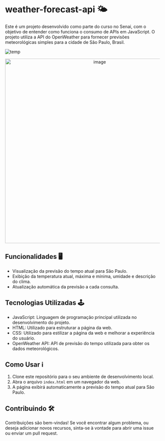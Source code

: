 # weather-forecast-api 🌤️

Este é um projeto desenvolvido como parte do curso no Senai, com o objetivo de entender como funciona o consumo de APIs em JavaScript. O projeto utiliza a API do OpenWeather para fornecer previsões meteorológicas simples para a cidade de São Paulo, Brasil.<br>

![temp](https://github.com/BrennonMeireles/weather-forecast-api/assets/141636246/3c4e03e8-4373-47ef-aee3-87b49b4edaac)

<div align="center">
  <img src="https://github.com/BrennonMeireles/weather-forecast-api/assets/141636246/3c4e03e8-4373-47ef-aee3-87b49b4edaac" alt="image" width="600px">
</div>

## Funcionalidades 🖥️

- Visualização da previsão do tempo atual para São Paulo.
- Exibição da temperatura atual, máxima e mínima, umidade e descrição do clima.
- Atualização automática da previsão a cada consulta.

## Tecnologias Utilizadas 🕹️

- JavaScript: Linguagem de programação principal utilizada no desenvolvimento do projeto.
- HTML: Utilizado para estruturar a página da web.
- CSS: Utilizado para estilizar a página da web e melhorar a experiência do usuário.
- OpenWeather API: API de previsão do tempo utilizada para obter os dados meteorológicos.

## Como Usar ℹ️

1. Clone este repositório para o seu ambiente de desenvolvimento local.
2. Abra o arquivo `index.html` em um navegador da web.
3. A página exibirá automaticamente a previsão do tempo atual para São Paulo.

## Contribuindo 🛠️

Contribuições são bem-vindas! Se você encontrar algum problema, ou deseja adicionar novos recursos, sinta-se à vontade para abrir uma issue ou enviar um pull request.
